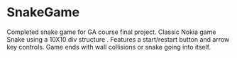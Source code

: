 # SnakeGame
Completed snake game for GA course final project.
Classic Nokia game Snake using a 10X10 div structure .
Features a start/restart button and arrow key controls. 
Game ends with wall collisions or snake going into itself.
